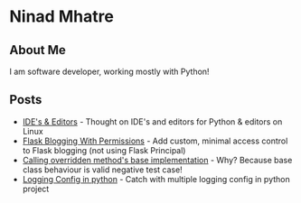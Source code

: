 # Ninad Mhatre

## About Me

I am software developer, working mostly with Python!

## Posts

* [IDE's & Editors](ides_n_editors.md) - Thought on IDE's and editors for Python & editors on Linux
* [Flask Blogging With Permissions](flask_blogging.md) - Add custom, minimal access control to Flask blogging (not using Flask Principal)
* [Calling overridden method's base implementation](conditionally_reverting_base_to_method.md) - Why? Because base class behaviour is valid negative test case!
* [Logging Config in python](logger_config_in_python.md) - Catch with multiple logging config in python project
 
